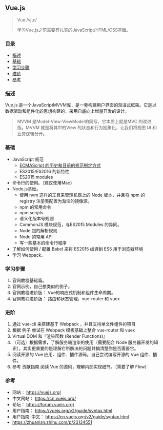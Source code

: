 ## Vue.js

> Vue /vju:/ 
>
> 学习Vue.js之前需要有扎实的JavaScript/HTML/CSS基础。

### 目录
* [描述](#描述)
* [基础](#基础)
* [学习步骤](#学习步骤)
* [进阶](#进阶)
* [参考](#参考)

### 描述
Vue.js 是一个JavaScriptMVVM库，是一套构建用户界面的渐进式框架。它是以数据驱动和组件化的思想构建的，采用自底向上增量开发的设计。

> MVVM 是Model-View-ViewModel的简写，它本质上就是MVC 的改进版。MVVM 就是将其中的View 的状态和行为抽象化，让我们将视图 UI 和业务逻辑分开。

### 基础
* JavaScript 规范
    * [ECMAScript 的历史和目前的规范制定方式](ECMAScript.md#ES2015和ES6的关系)
    * ES2015/ES2016 的新特性
    * ES2015 modules
* 命令行的使用。（建议使用Mac）
* Node.js基础。
    * 使用 nvm 这样的工具来管理机器上的 Node 版本，并且将 npm 的 registry 注册表配置为淘宝的镜像源。
    * npm 的常用命令
    * npm scripts
    * 语义化版本号规则
    * CommonJS 模块规范，与ES2015 Modules 的异同。
    * Node 包的解析规则
    *  Node 的常用 API
    * 写一些基本的命令行程序
* 了解如何使用 / 配置 Babel 来将 ES2015 编译到 ES5 用于浏览器环境
* 学习 Webpack。

### 学习步骤
1. 官网教程基础篇。
2. 官网示例，自己想类似的例子。
3. 官网教程进阶版： Vue的响应式机制和组件生命周期。
4. 官网教程进阶版： 路由和状态管理，vue-router 和 vuex

### 进阶 
1. 通过 vue-cli 来搭建基于 Webpack ，并且支持单文件组件的项目
2. 根据 例子 尝试在 Webpack 模板基础上整合 vue-router 和 vuex
3. Virtual DOM 和『渲染函数 (Render Functions)』
4. （可选）根据需求，了解服务端渲染的使用（需要配合 Node 服务器开发的知识）。其实更重要的是理解它所解决的问题并搞清楚你是否需要它。
5. 阅读开源的 Vue 应用、组件、插件源码，自己尝试编写开源的 Vue 组件、插件。
6. 参考 贡献指南 阅读 Vue 的源码，理解内部实现细节。（需要了解 Flow）

### 参考
* 网站： https://vuejs.org/
* 中文网站： https://cn.vuejs.org/
* 论坛： https://forum.vuejs.org/
* 用户指南： https://vuejs.org/v2/guide/syntax.html  
* 用户指南-中文： https://cn.vuejs.org/v2/guide/syntax.html
* https://zhuanlan.zhihu.com/p/23134551

